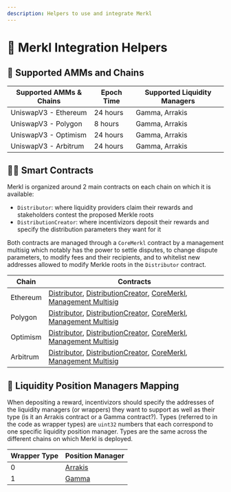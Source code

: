 ```yaml
---
description: Helpers to use and integrate Merkl
---
```


# 🙌 Merkl Integration Helpers

## 🔗 Supported AMMs and Chains

| Supported AMMs & Chains | Epoch Time | Supported Liquidity Managers |
| ----------------------- | ---------- | ---------------------------- |
| UniswapV3 - Ethereum    | 24 hours   | Gamma, Arrakis               |
| UniswapV3 - Polygon     | 8 hours    | Gamma, Arrakis               |
| UniswapV3 - Optimism    | 24 hours   | Gamma, Arrakis               |
| UniswapV3 - Arbitrum    | 24 hours   | Gamma, Arrakis               |

## 🧑‍💻 Smart Contracts

Merkl is organized around 2 main contracts on each chain on which it is available:

- `Distributor`: where liquidity providers claim their rewards and stakeholders contest the proposed Merkle roots
- `DistributionCreator`: where incentivizors deposit their rewards and specify the distribution parameters they want for it

Both contracts are managed through a `CoreMerkl` contract by a management multisig which notably has the power to settle disputes, to change dispute parameters, to modify fees and their recipients, and to whitelist new addresses allowed to modify Merkle roots in the `Distributor` contract.

| Chain    | Contracts                                                                                                                                                                                                                                                          |
| -------- | ------------------------------------------------------------------------------------------------------------------------------------------------------------------------------------------------------------------------------------------------------------------ |
| Ethereum | [Distributor](TODO.md), [DistributionCreator](TODO.md), [CoreMerkl](https://etherscan.io/address/0x0E632a15EbCBa463151B5367B4fCF91313e389a6), [Management Multisig](https://etherscan.io/address/0x529619a10129396a2F642cae32099C1eA7FA2834)                       |
| Polygon  | [Distributor](TODO.md), [DistributionCreator](TODO.md), [CoreMerkl](https://polygonscan.com/address/0x9418d0aa02fce40804abf77bb81a1ccbeb91eafc#code), [Management Multisig](https://polygonscan.com/address/0xc0c07644631543c3af2fA7230D387C5fA418a131)            |
| Optimism | [Distributor](TODO.md), [DistributionCreator](TODO.md), [CoreMerkl](https://optimistic.etherscan.io/address/0xc2c7a0d9a9e0467090281c3a4f28D40504d08FB4), [Management Multisig](https://optimistic.etherscan.io/address/0x17a7F6a839fea3b716b43f9414ffc93131878BD2) |
| Arbitrum | [Distributor](TODO.md), [DistributionCreator](TODO.md), [CoreMerkl](https://arbiscan.io/address/0xA86CC1ae2D94C6ED2aB3bF68fB128c2825673267), [Management Multisig](https://arbiscan.io/address/0x3350bef226F7BdCA874C5561320aB7EF9DC89E70)                         |

## 🐋 Liquidity Position Managers Mapping

When depositing a reward, incentivizors should specify the addresses of the liquidity managers (or wrappers) they want to support as well as their type (is it an Arrakis contract or a Gamma contract?). Types (referred to in the code as wrapper types) are `uint32` numbers that each correspond to one specific liquidity position manager. Types are the same across the different chains on which Merkl is deployed.

| Wrapper Type | Position Manager                       |
| ------------ | -------------------------------------- |
| 0            | [Arrakis](https://www.arrakis.finance) |
| 1            | [Gamma](https://app.gamma.xyz)         |
